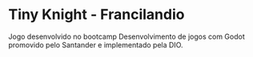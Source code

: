 # Tiny Knight - Francilandio
 Jogo desenvolvido no bootcamp Desenvolvimento de jogos com Godot promovido pelo Santander e implementado pela DIO.
